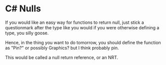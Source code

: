 # C# Nulls

If you would like an easy way for functions to return null, just stick a questionmark after the type like you would if you were otherwise defining a type, you silly goose.

Hence, in the thing you want to do tomorrow, you should define the function as "Pin?" or possibly Graphics? but I think probably pin.

This would be called a null return reference, or an NRT.
